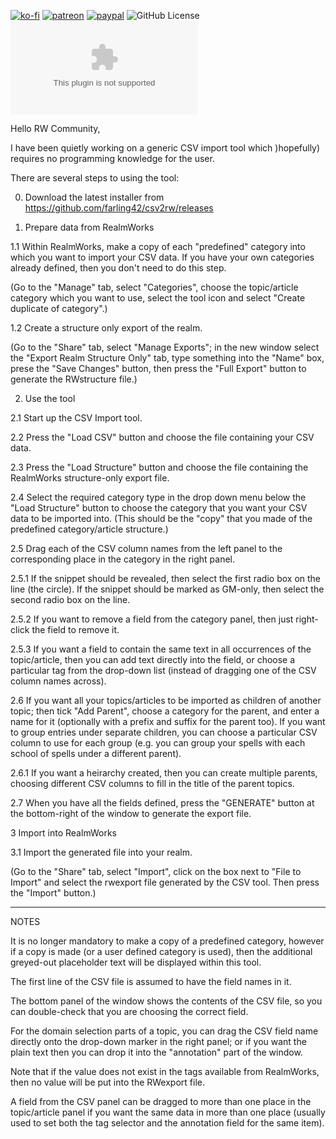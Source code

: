 [![ko-fi](https://img.shields.io/badge/Ko--Fi-farling-success)](https://ko-fi.com/farling)
[![patreon](https://img.shields.io/badge/Patreon-amusingtime-success)](https://patreon.com/amusingtime)
[![paypal](https://img.shields.io/badge/Paypal-farling-success)](https://paypal.me/farling)
![GitHub License](https://img.shields.io/github/license/farling42/csv2rw)
![Latest Release Download Count](https://img.shields.io/github/downloads/farling42/csv2rw/latest/RWimporter.exe)

Hello RW Community,

I have been quietly working on a generic CSV import tool which )hopefully) requires no programming knowledge for the user.

There are several steps to using the tool:

0. Download the latest installer from https://github.com/farling42/csv2rw/releases

1. Prepare data from RealmWorks

1.1 Within RealmWorks, make a copy of each "predefined" category into which you want to import your CSV data. If you have your own categories already defined, then you don't need to do this step.

(Go to the "Manage" tab, select "Categories", choose the topic/article category which you want to use, select the tool icon and select "Create duplicate of category".)

1.2 Create a structure only export of the realm.

(Go to the "Share" tab, select "Manage Exports"; in the new window select the "Export Realm Structure Only" tab, type something into the "Name" box, prese the "Save Changes" button, then press the "Full Export" button to generate the RWstructure file.)

2. Use the tool

2.1 Start up the CSV Import tool.

2.2 Press the "Load CSV" button and choose the file containing your CSV data.

2.3 Press the "Load Structure" button and choose the file containing the RealmWorks structure-only export file.

2.4 Select the required category type in the drop down menu below the "Load Structure" button to choose the category that you want your CSV data to be imported into. (This should be the "copy" that you made of the predefined category/article structure.)

2.5 Drag each of the CSV column names from the left panel to the corresponding place in the category in the right panel.

2.5.1 If the snippet should be revealed, then select the first radio box on the line (the circle). If the snippet should be marked as GM-only, then select the second radio box on the line.

2.5.2 If you want to remove a field from the category panel, then just right-click the field to remove it.

2.5.3 If you want a field to contain the same text in all occurrences of the topic/article, then you can add text directly into the field, or choose a particular tag from the drop-down list (instead of dragging one of the CSV column names across).

2.6 If you want all your topics/articles to be imported as children of another topic; then tick "Add Parent", choose a category for the parent, and enter a name for it (optionally with a prefix and suffix for the parent too). If you want to group entries under separate children, you can choose a particular CSV column to use for each group (e.g. you can group your spells with each school of spells under a different parent).

2.6.1 If you want a heirarchy created, then you can create multiple parents, choosing different CSV columns to fill in the title of the parent topics.

2.7 When you have all the fields defined, press the "GENERATE" button at the bottom-right of the window to generate the export file.

3 Import into RealmWorks

3.1 Import the generated file into your realm.

(Go to the "Share" tab, select "Import", click on the box next to "File to Import" and select the rwexport file generated by the CSV tool. Then press the "Import" button.)

---

NOTES

It is no longer mandatory to make a copy of a predefined category, however if a copy is made (or a user defined category is used), then the additional greyed-out placeholder text will be displayed within this tool.

The first line of the CSV file is assumed to have the field names in it.

The bottom panel of the window shows the contents of the CSV file, so you can double-check that you are choosing the correct field.

For the domain selection parts of a topic, you can drag the CSV field name directly onto the drop-down marker in the right panel; or if you want the plain text then you can drop it into the "annotation" part of the window.

Note that if the value does not exist in the tags available from RealmWorks, then no value will be put into the RWexport file.

A field from the CSV panel can be dragged to more than one place in the topic/article panel if you want the same data in more than one place (usually used to set both the tag selector and the annotation field for the same item).
